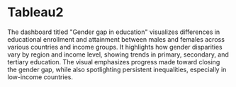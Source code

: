 # Tableau2
The dashboard titled "Gender gap in education" visualizes differences in educational enrollment and attainment between males and females across various countries and income groups. It highlights how gender disparities vary by region and income level, showing trends in primary, secondary, and tertiary education. The visual emphasizes progress made toward closing the gender gap, while also spotlighting persistent inequalities, especially in low-income countries.
